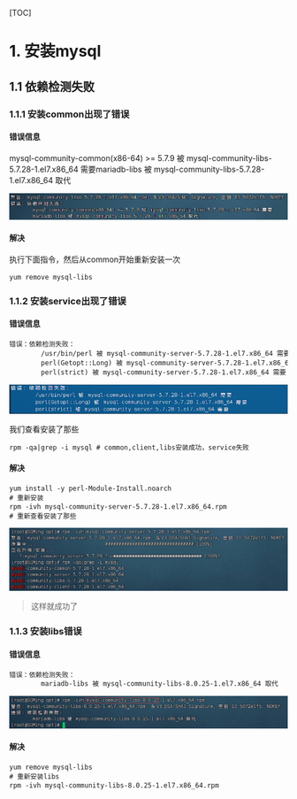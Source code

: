 [TOC]



# 1. 安装mysql

## 1.1 依赖检测失败

### 1.1.1 安装common出现了错误

#### 错误信息

 mysql-community-common(x86-64) >= 5.7.9 被 mysql-community-libs-5.7.28-1.el7.x86_64 需要mariadb-libs 被 mysql-community-libs-5.7.28-1.el7.x86_64 取代

![image-20230807174605398](assets/image-20230807174605398.png)

#### 解决

 执行下面指令，然后从common开始重新安装一次

```shell
yum remove mysql-libs
```

### 1.1.2 安装service出现了错误

#### 错误信息

```tex
错误：依赖检测失败：
        /usr/bin/perl 被 mysql-community-server-5.7.28-1.el7.x86_64 需要
        perl(Getopt::Long) 被 mysql-community-server-5.7.28-1.el7.x86_64 需要
        perl(strict) 被 mysql-community-server-5.7.28-1.el7.x86_64 需要
```

![image-20230807174917257](assets/image-20230807174917257.png)

我们查看安装了那些

```shell
rpm -qa|grep -i mysql # common,client,libs安装成功，service失败
```

#### 解决

```shell
yum install -y perl-Module-Install.noarch
# 重新安装
rpm -ivh mysql-community-server-5.7.28-1.el7.x86_64.rpm
# 重新查看安装了那些
```

![image-20230807175247466](assets/image-20230807175247466.png)

> 这样就成功了

### 1.1.3 安装libs错误

#### 错误信息

```tex
错误：依赖检测失败：
        mariadb-libs 被 mysql-community-libs-8.0.25-1.el7.x86_64 取代
```

![image-20230807175708281](assets/image-20230807175708281.png)

#### 解决

```shell
yum remove mysql-libs
# 重新安装libs
rpm -ivh mysql-community-libs-8.0.25-1.el7.x86_64.rpm
```

